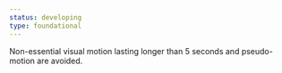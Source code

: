 ```yaml
---
status: developing
type: foundational
---
```


Non-essential visual motion lasting longer than 5 seconds and pseudo-motion are avoided.
